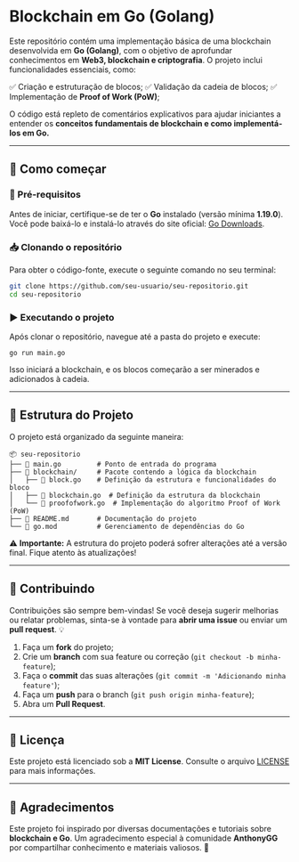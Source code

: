 # Blockchain em Go (Golang)

Este repositório contém uma implementação básica de uma blockchain desenvolvida em **Go (Golang)**, com o objetivo de aprofundar conhecimentos em **Web3, blockchain e criptografia**. O projeto inclui funcionalidades essenciais, como:

✅ Criação e estruturação de blocos;
✅ Validação da cadeia de blocos;
✅ Implementação de **Proof of Work (PoW)**;

O código está repleto de comentários explicativos para ajudar iniciantes a entender os **conceitos fundamentais de blockchain e como implementá-los em Go.**

---
## 🚀 Como começar

### 📌 Pré-requisitos
Antes de iniciar, certifique-se de ter o **Go** instalado (versão mínima **1.19.0**). Você pode baixá-lo e instalá-lo através do site oficial: [Go Downloads](https://go.dev/dl/).

### 📥 Clonando o repositório
Para obter o código-fonte, execute o seguinte comando no seu terminal:

```sh
git clone https://github.com/seu-usuario/seu-repositorio.git
cd seu-repositorio
```

### ▶️ Executando o projeto
Após clonar o repositório, navegue até a pasta do projeto e execute:

```
go run main.go
```

Isso iniciará a blockchain, e os blocos começarão a ser minerados e adicionados à cadeia.

---
## 📂 Estrutura do Projeto

O projeto está organizado da seguinte maneira:

```
📦 seu-repositorio
├── 📜 main.go         # Ponto de entrada do programa
├── 📂 blockchain/     # Pacote contendo a lógica da blockchain
│   ├── 📜 block.go    # Definição da estrutura e funcionalidades do bloco
│   ├── 📜 blockchain.go  # Definição da estrutura da blockchain
│   └── 📜 proofofwork.go  # Implementação do algoritmo Proof of Work (PoW)
├── 📜 README.md       # Documentação do projeto
└── 📜 go.mod          # Gerenciamento de dependências do Go
```

⚠️ **Importante:** A estrutura do projeto poderá sofrer alterações até a versão final. Fique atento às atualizações!

---
## 🤝 Contribuindo
Contribuições são sempre bem-vindas! Se você deseja sugerir melhorias ou relatar problemas, sinta-se à vontade para **abrir uma issue** ou enviar um **pull request**. 💡

1. Faça um **fork** do projeto;
2. Crie um **branch** com sua feature ou correção (`git checkout -b minha-feature`);
3. Faça o **commit** das suas alterações (`git commit -m 'Adicionando minha feature'`);
4. Faça um **push** para o branch (`git push origin minha-feature`);
5. Abra um **Pull Request**.

---
## 📜 Licença
Este projeto está licenciado sob a **MIT License**. Consulte o arquivo [LICENSE](LICENSE) para mais informações.

---
## 🙌 Agradecimentos
Este projeto foi inspirado por diversas documentações e tutoriais sobre **blockchain e Go**. Um agradecimento especial à comunidade **AnthonyGG** por compartilhar conhecimento e materiais valiosos. 🚀

